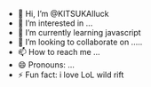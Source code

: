 - 👋 Hi, I’m @KITSUKAIluck
- 👀 I’m interested in ...
- 🌱 I’m currently learning javascript
- 💞️ I’m looking to collaborate on .....
- 📫 How to reach me ...
- 😄 Pronouns: ...
- ⚡ Fun fact: i love LoL wild rift

<!---
KITSUKAIluck/KITSUKAIluck is a ✨ special ✨ repository because its `README.md` (this file) appears on your GitHub profile.
You can click the Preview link to take a look at your changes.
--->

